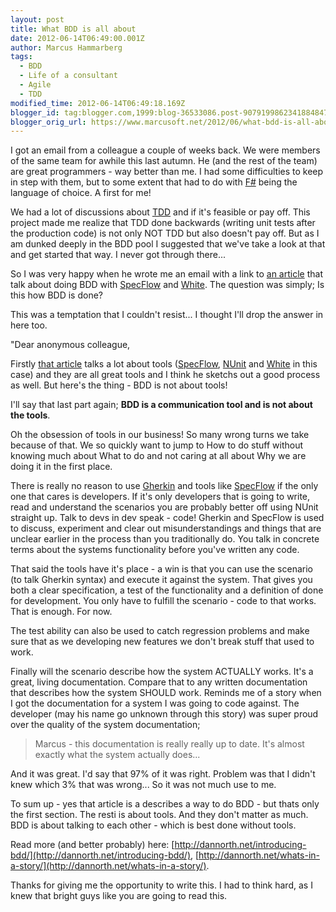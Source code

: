 ```yaml
---
layout: post
title: What BDD is all about
date: 2012-06-14T06:49:00.001Z
author: Marcus Hammarberg
tags:
  - BDD
  - Life of a consultant
  - Agile
  - TDD
modified_time: 2012-06-14T06:49:18.169Z
blogger_id: tag:blogger.com,1999:blog-36533086.post-9079199862341884847
blogger_orig_url: https://www.marcusoft.net/2012/06/what-bdd-is-all-about.html
---
```


I got an email from a colleague a couple of weeks back. We were members of the same team for awhile this last autumn. He (and the rest of the team) are great programmers - way better than me. I had some difficulties to keep in step with them, but to some extent that had to do with [F#](http://msdn.microsoft.com/en-us/vstudio/hh388569.aspx) being the language of choice. A first for me!

We had a lot of discussions about [TDD](http://en.wikipedia.org/wiki/Test-driven_development) and if it's feasible or pay off. This project made me realize that TDD done backwards (writing unit tests after the production code) is not only NOT TDD but also doesn't pay off.  But as I am dunked deeply in the BDD pool I suggested that we've take a look at that and get started that way. I never got through there...

So I was very happy when he wrote me an email with a link to [an article](http://devblog.cloudreach.co.uk/2012/05/behavior-driven-development-in-net.html) that talk about doing BDD with [SpecFlow](http://specflow.org/) and [White](http://white.codeplex.com/). The question was simply; Is this how BDD is done?

This was a temptation that I couldn't resist... I thought I'll drop the answer in here too.

"Dear anonymous colleague,

Firstly [that article](http://devblog.cloudreach.co.uk/2012/05/behavior-driven-development-in-net.html) talks a lot about tools ([SpecFlow](http://specflow.org/), [NUnit](http://www.nunit.org/) and [White](http://white.codeplex.com/) in this case) and they are all great tools and I think he sketchs out a good process as well. But here's the thing - BDD is not about tools!

I'll say that last part again; **BDD is a communication tool and is not about the tools**.

Oh the obsession of tools in our business! So many wrong turns we take because of that. We so quickly want to jump to How to do stuff without knowing much about What to do and not caring at all about Why we are doing it in the first place.

There is really no reason to use [Gherkin](https://github.com/cucumber/cucumber/wiki/Gherkin) and tools like [SpecFlow](http://specflow.org/) if the only one that cares is developers. If it's only developers that is going to write, read and understand the scenarios you are probably better off using NUnit straight up. Talk to devs in dev speak - code! Gherkin and SpecFlow is used to discuss, experiment and clear out misunderstandings and things that are unclear earlier in the process than you traditionally do.  You talk in concrete terms about the systems functionality before you've written any code.

That said the tools have it's place - a win is that you can use the scenario (to talk Gherkin syntax) and execute it against the system. That gives you both a clear specification, a test of the functionality and a definition of done for development. You only have to fulfill the scenario - code to that works. That is enough. For now.

The test ability can also be used to catch regression problems and make sure that as we developing new features we don't break stuff that used to work.

Finally will the scenario describe how the system ACTUALLY works. It's a great, living documentation. Compare that to any written documentation that describes how the system SHOULD work.
Reminds me of a story when I got the documentation for a system I was going to code against. The developer (may his name go unknown through this story) was super proud over the quality of the system documentation;

> Marcus - this documentation is really really up to date. It's almost exactly what the system actually does...

And it was great. I'd say that 97% of it was right. Problem was that I didn't knew which 3% that was wrong... So it was not much use to me.

To sum up - yes that article is a describes a way to do BDD - but thats only the first section. The resti is about tools. And they don't matter as much. BDD is about talking to each other - which is best done without tools.

Read more (and better probably) here: [http://dannorth.net/introducing-bdd/](http://dannorth.net/introducing-bdd/), [http://dannorth.net/whats-in-a-story/](http://dannorth.net/whats-in-a-story/).

Thanks for giving me the opportunity to write this. I had to think hard, as I knew that bright guys like you are going to read this.
